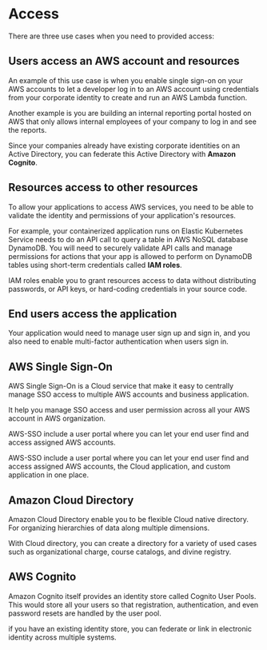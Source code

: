# Access

There are three use cases when you need to provided access:

## Users access an AWS account and resources

An example of this use case is when you enable single sign-on on your AWS accounts to let a developer log in to an AWS account using credentials from your corporate identity to create and run an AWS Lambda function.

Another example is you are building an internal reporting portal hosted on AWS that only allows internal employees of your company to log in and see the reports.

Since your companies already have existing corporate identities on an Active Directory, you can federate this Active Directory with **Amazon Cognito**.


## Resources access to other resources

To allow your applications to access AWS services, you need to be able to validate the identity and permissions of your application's resources. 

For example, your containerized application runs on Elastic Kubernetes Service needs to do an API call to query a table in AWS NoSQL database DynamoDB. You will need to securely validate API calls and manage permissions for actions that your app is allowed to perform on DynamoDB tables using short-term credentials called **IAM roles**.

IAM roles enable you to grant resources access to data without distributing passwords, or API keys, or hard-coding credentials in your source code.


## End users access the application

Your application would need to manage user sign up and sign in, and you also need to enable multi-factor authentication when users sign in.


## AWS Single Sign-On

AWS Single Sign-On is a Cloud service that make it easy to centrally manage SSO access to multiple AWS accounts and business application.

It help you manage SSO access and user permission across all your AWS account in AWS organization.

AWS-SSO include a user portal where you can let your end user find and access assigned AWS accounts.

AWS-SSO include a user portal where you can let your end user find and access assigned AWS accounts, the Cloud application, and custom application in one place.


## Amazon Cloud Directory

Amazon Cloud Directory enable you to be flexible Cloud native directory. For organizing hierarchies of data along multiple dimensions.

With Cloud directory, you can create a directory for a variety of used cases such as organizational charge, course catalogs, and divine registry.


## AWS Cognito

Amazon Cognito itself provides an identity store called Cognito User Pools. This would store all your users so that registration, authentication, and even password resets are handled by the user pool.

if you have an existing identity store, you can federate or link in electronic identity across multiple systems.